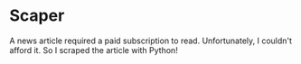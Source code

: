 # Scaper
A news article required a paid subscription to read. Unfortunately, I couldn't afford it. So I scraped the article with Python!
